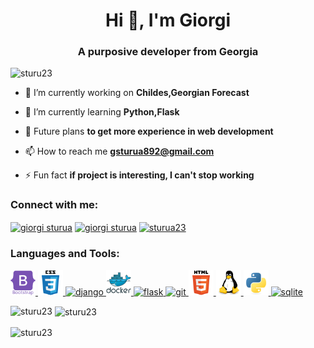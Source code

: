 <h1 align="center">Hi 👋, I'm Giorgi </h1>
<h3 align="center">A purposive developer from Georgia</h3>

<p align="left"> <img src="https://komarev.com/ghpvc/?username=sturu23&label=Profile%20views&color=0e75b6&style=flat" alt="sturu23" /> </p>


- 🔭 I’m currently working on **Childes,Georgian Forecast**

- 🌱 I’m currently learning **Python,Flask**

- 💬 Future plans **to get more experience in web development**

- 📫 How to reach me **gsturua892@gmail.com**

- ⚡ Fun fact **if project is interesting, I can't stop working**

<h3 align="left">Connect with me:</h3>
<p align="left">
<a href="https://linkedin.com/in/giorgi sturua" target="blank"><img align="center" src="https://raw.githubusercontent.com/rahuldkjain/github-profile-readme-generator/master/src/images/icons/Social/linked-in-alt.svg" alt="giorgi sturua" height="30" width="40" /></a>
<a href="https://fb.com/giorgi sturua" target="blank"><img align="center" src="https://raw.githubusercontent.com/rahuldkjain/github-profile-readme-generator/master/src/images/icons/Social/facebook.svg" alt="giorgi sturua" height="30" width="40" /></a>
<a href="https://instagram.com/sturua23" target="blank"><img align="center" src="https://raw.githubusercontent.com/rahuldkjain/github-profile-readme-generator/master/src/images/icons/Social/instagram.svg" alt="sturua23" height="30" width="40" /></a>
</p>

<h3 align="left">Languages and Tools:</h3>
<p align="left"> <a href="https://getbootstrap.com" target="_blank" rel="noreferrer"> <img src="https://raw.githubusercontent.com/devicons/devicon/master/icons/bootstrap/bootstrap-plain-wordmark.svg" alt="bootstrap" width="40" height="40"/> </a> <a href="https://www.w3schools.com/css/" target="_blank" rel="noreferrer"> <img src="https://raw.githubusercontent.com/devicons/devicon/master/icons/css3/css3-original-wordmark.svg" alt="css3" width="40" height="40"/> </a> <a href="https://www.djangoproject.com/" target="_blank" rel="noreferrer"> <img src="https://cdn.worldvectorlogo.com/logos/django.svg" alt="django" width="40" height="40"/> </a> <a href="https://www.docker.com/" target="_blank" rel="noreferrer"> <img src="https://raw.githubusercontent.com/devicons/devicon/master/icons/docker/docker-original-wordmark.svg" alt="docker" width="40" height="40"/> </a> <a href="https://flask.palletsprojects.com/" target="_blank" rel="noreferrer"> <img src="https://www.vectorlogo.zone/logos/pocoo_flask/pocoo_flask-icon.svg" alt="flask" width="40" height="40"/> </a> <a href="https://git-scm.com/" target="_blank" rel="noreferrer"> <img src="https://www.vectorlogo.zone/logos/git-scm/git-scm-icon.svg" alt="git" width="40" height="40"/> </a> <a href="https://www.w3.org/html/" target="_blank" rel="noreferrer">
<img src="https://raw.githubusercontent.com/devicons/devicon/master/icons/html5/html5-original-wordmark.svg" alt="html5" width="40" height="40"/> </a> <a href="https://www.linux.org/" target="_blank" rel="noreferrer"> <img src="https://raw.githubusercontent.com/devicons/devicon/master/icons/linux/linux-original.svg" alt="linux" width="40" height="40"/> </a> <a href="https://www.python.org" target="_blank" rel="noreferrer"> <img src="https://raw.githubusercontent.com/devicons/devicon/master/icons/python/python-original.svg" alt="python" width="40" height="40"/> </a> <a href="https://www.sqlite.org/" target="_blank" rel="noreferrer"> <img src="https://www.vectorlogo.zone/logos/sqlite/sqlite-icon.svg" alt="sqlite" width="40" height="40"/> </a> </p>

<p><img align="left" src="https://github-readme-stats.vercel.app/api/top-langs?username=sturu23&show_icons=true&locale=en&layout=compact" alt="sturu23" /></p>

<p>&nbsp;<img align="center" src="https://github-readme-stats.vercel.app/api?username=sturu23&show_icons=true&locale=en" alt="sturu23" /></p>

<p><img align="center" src="https://github-readme-streak-stats.herokuapp.com/?user=sturu23&" alt="sturu23" /></p>


